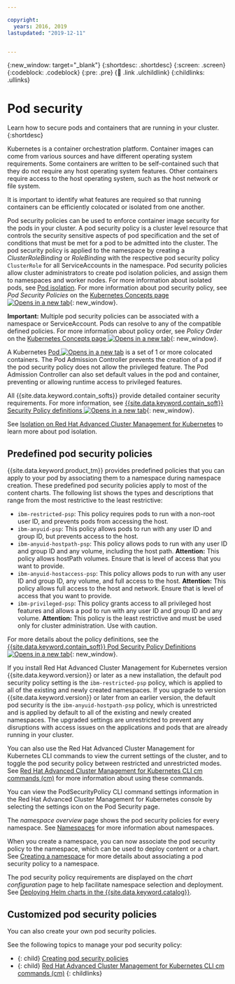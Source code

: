 ```yaml
---

copyright:
  years: 2016, 2019
lastupdated: "2019-12-11"


---
```


{:new_window: target="_blank"}
{:shortdesc: .shortdesc}
{:screen: .screen}
{:codeblock: .codeblock}
{:pre: .pre}
{:child: .link .ulchildlink}
{:childlinks: .ullinks}

# Pod security

Learn how to secure pods and containers that are running in your cluster.
{:shortdesc}

Kubernetes is a container orchestration platform. Container images can come from various sources and have different operating system requirements. Some containers are written to be self-contained such that they do not require any host operating system features. Other containers require access to the host operating system, such as the host network or file system.

It is important to identify what features are required so that running containers can be efficiently colocated or isolated from one another.

Pod security policies can be used to enforce container image security for the pods in your cluster. A pod security policy is a cluster level resource that controls the security sensitive aspects of pod specification and the set of conditions that must be met for a pod to be admitted into the cluster. The pod security policy is applied to the namespace by creating a *ClusterRoleBinding* or *RoleBinding* with the respective pod security policy `ClusterRole` for all ServiceAccounts in the namespace. Pod security policies allow cluster administrators to create pod isolation policies, and assign them to namespaces and worker nodes. For more information about isolated pods, see [Pod isolation](../../pod-security/3.4.0/iso_pod.md). For more information about pod security policy, see _Pod Security Policies_ on the [Kubernetes Concepts page  ![Opens in a new tab](../../images/icons/launch-glyph.svg "Opens in a new tab")](https://kubernetes.io/docs/concepts/policy/pod-security-policy/){: new_window}.


**Important:** Multiple pod security policies can be associated with a namespace or ServiceAccount. Pods can resolve to any of the compatible defined policies. For more information about policy order, see _Policy Order_ on the [Kubernetes Concepts page  ![Opens in a new tab](../../images/icons/launch-glyph.svg "Opens in a new tab")](https://kubernetes.io/docs/concepts/policy/pod-security-policy/#policy-order){: new_window}.

A Kubernetes [Pod ![Opens in a new tab](../../images/icons/launch-glyph.svg "Opens in a new tab")](https://kubernetes.io/docs/concepts/workloads/pods/pod/) is a set of 1 or more colocated containers. The Pod Admission Controller prevents the creation of a pod if the pod security policy does not allow the privileged feature. The Pod Admission Controller can also set default values in the pod and container, preventing or allowing runtime access to privileged features.

All {{site.data.keyword.contain_softs}} provide detailed container security requirements. For more information, see [{{site.data.keyword.contain_soft}} Security Policy definitions ![Opens in a new tab](../../images/icons/launch-glyph.svg "Opens in a new tab")](https://github.com/IBM/cloud-pak/tree/master/spec/security/psp){: new_window}.  

See [Isolation on Red Hat Advanced Cluster Management for Kubernetes](../../iam/3.4.0/iso_icp.md) to learn more about pod isolation.

## Predefined pod security policies

{{site.data.keyword.product_tm}} provides predefined policies that you can apply to your pod by associating them to a namespace during namespace creation. These predefined pod security policies apply to most of the content charts. The following list shows the types and descriptions that range from the most restrictive to the least restrictive:

  * `ibm-restricted-psp`: This policy requires pods to run with a non-root user ID, and prevents pods from accessing the host.
  * `ibm-anyuid-psp`: This policy allows pods to run with any user ID and group ID, but prevents access to the host.
  * `ibm-anyuid-hostpath-psp`: This policy allows pods to run with any user ID and group ID and any volume, including the host path. **Attention:** This policy allows hostPath volumes. Ensure that is level of access that you want to provide.
  * `ibm-anyuid-hostaccess-psp`: This policy allows pods to run with any user ID and group ID, any volume, and full access to the host. **Attention:**  This policy allows full access to the host and network. Ensure that is level of access that you want to provide.
  * `ibm-privileged-psp`: This policy grants access to all privileged host features and allows a pod to run with any user ID and group ID and any volume. **Attention:**  This policy is the least restrictive and must be used only for cluster administration. Use with caution.

For more details about the policy definitions, see the [{{site.data.keyword.contain_soft}} Pod Security Policy Definitions ![Opens in a new tab](../../images/icons/launch-glyph.svg "Opens in a new tab")](https://ibm.biz/cpkspec-psp){: new_window}.

If you install Red Hat Advanced Cluster Management for Kubernetes version {{site.data.keyword.version}} or later as a new installation, the default pod security policy setting is the `ibm-restricted-psp` policy, which is applied to all of the existing and newly created namespaces. If you upgrade to version {{site.data.keyword.version}} or later from an earlier version, the default pod security is the `ibm-anyuid-hostpath-psp` policy, which is unrestricted and is applied by default to all of the existing and newly created namespaces. The upgraded settings are unrestricted to prevent any disruptions with access issues on the applications and pods that are already running in your cluster.

You can also use the Red Hat Advanced Cluster Management for Kubernetes CLI commands to view the current settings of the cluster, and to toggle the pod security policy between restricted and unrestricted modes. See [Red Hat Advanced Cluster Management for Kubernetes CLI cm commands (cm)](../../cloudctl/3.2.3/cli_cm_commands.md) for more information about using these commands. 

You can view the PodSecurityPolicy CLI command settings information in the Red Hat Advanced Cluster Management for Kubernetes console by selecting the settings icon on the Pod Security page. 

The *namespace overview* page shows the pod security policies for every namespace. See [Namespaces](../../iam/3.4.0/projects.md) for more information about namespaces.

When you create a namespace, you can now associate the pod security policy to the namespace, which can be used to deploy content or a chart. See [Creating a namespace](../../iam/3.4.0/create_project.md) for more details about associating a pod security policy to a namespace.

The pod security policy requirements are displayed on the *chart configuration* page to help facilitate namespace selection and deployment. See [Deploying Helm charts in the {{site.data.keyword.catalog}}](../../catalog/3.4.0/create_release.md).
 
## Customized pod security policies

You can also create your own pod security policies. 

See the following topics to manage your pod security policy:

- {: child} [Creating pod security policies](../../pod-security/3.4.0/custom_psp.md)
- {: child} [Red Hat Advanced Cluster Management for Kubernetes CLI cm commands (cm)](../../cloudctl/3.2.3/cli_cm_commands.md)
{: childlinks}
